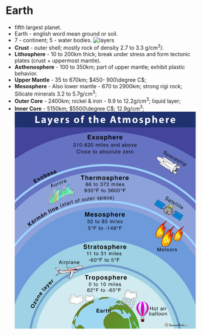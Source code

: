 # Earth
* fifth largest planet. 
* Earth - english word mean ground or soil. 
* 7 -  continent; 5 - water bodies. 
![layers](https://earthhow.com/wp-content/uploads/2017/07/Earth-Interior-Layers-678x378.png)
* **Crust** - outer shell; mostly rock of density 2.7 to 3.3 g/cm<sup>3</sup>/.
* **Lithosphere** - 10 to 200km thick; break under stress and form tectonic plates (crust + uppermost mantle).
* **Asthenosphere** - 100 to 350km; part of upper mantle; exhibit plastic behavior. 
* **Upper Mantle** - 35 to 670km; $450- 900\degree C$; 
* **Mesosphere** - Also lower mantle - 670 to 2900km; strong rigi rock; Silicate minerals 3.2 to 5.7g/cm<sup>3</sup>;
* **Outer Core** - 2400km; nickel & iron - 9.9 to 12.2g/cm<sup>3</sup>; liquid layer; 
* **Inner Core** - 5150km; $5500\degree C$; 12.9g/cm<sup>3</sup>; 
![alt text](image-1.png)
